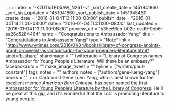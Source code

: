 +++
index = "-K7DTloTFb5AW_N26T-v"
_sort_create_date = 1451941860
_sort_last_updated = 1451941860
_sort_publish_date = 1451945460
create_date = "2016-01-04T13:11:00-08:00"
publish_date = "2016-01-04T14:11:00-08:00"
date = "2016-01-04T14:11:00-08:00"
last_updated = "2016-01-04T13:11:00-08:00"
preview_url = "b35e66cb-b02e-ccd9-0bb6-ea26d5284464"
name = "Congratulations to Ambassador Yang"
title = "Congratulations to Ambassador Yang"
type = "Note"
link = "http://www.nytimes.com/2016/01/04/books/library-of-congress-anoints-graphic-novelist-as-ambassador-for-young-peoples-literature.html?smid=fb-share"
shareimage = ""
twitterauto = "Library of Congress names Ambassador for Young People's Literature. Will there be an embassy?"
facebookauto = ""
make_image_tweet = ""
byline = ["writers/paul-constant"]
tags_notes = ""
authors_notes = ["authors/gene-lueng-yang"]
books = ""
+++
Cartoonist Gene Luen Yang, who is best known for the excellent memoir *American Born Chinese*, has been named [the first Ambassador for Young People’s Literature by the Library of Congress](http://www.nytimes.com/2016/01/04/books/library-of-congress-anoints-graphic-novelist-as-ambassador-for-young-peoples-literature.html?smid=fb-share). He'll be great at this gig, and it's wonderful that the LoC is promoting literature to young people.